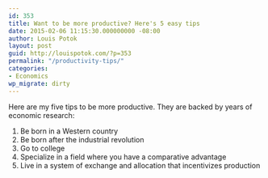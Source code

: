 ```yaml
---
id: 353
title: Want to be more productive? Here's 5 easy tips
date: 2015-02-06 11:15:30.000000000 -08:00
author: Louis Potok
layout: post
guid: http://louispotok.com/?p=353
permalink: "/productivity-tips/"
categories:
- Economics
wp_migrate: dirty
---
```

Here are my five tips to be more productive. They are backed by years of economic research:

  1. Be born in a Western country
  2. Be born after the industrial revolution
  3. Go to college
  4. Specialize in a field where you have a comparative advantage
  5. Live in a system of exchange and allocation that incentivizes production
